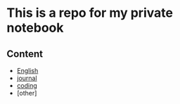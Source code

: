 # This is a repo for my private notebook

## Content

- [English](English)
- [journal](journal)
- [coding](coding)
- [other]

